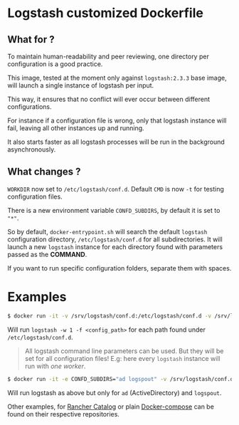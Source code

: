# Logstash customized Dockerfile

## What for ?

To maintain human-readability and peer reviewing, one directory per configuration
is a good practice.

This image, tested at the moment only against `logstash:2.3.3` base image, will launch a single
instance of logstash per input.

This way, it ensures that no conflict will ever occur between different configurations.

For instance if a configuration file is wrong, only that logstash instance will
fail, leaving all other instances up and running.

It also starts faster as all logstash processes will be run in the background asynchronously.

## What changes ?

`WORKDIR` now set to `/etc/logstash/conf.d`.
Default `CMD` is now `-t` for testing configuration files.

There is a new environment variable `CONFD_SUBDIRS`, by default it is set to `"*"`.

So by default, `docker-entrypoint.sh` will search the default `logstash` configuration directory,
`/etc/logstash/conf.d` for all subdirectories. It will launch a new `logstash` instance for each
directory found with parameters passed as the **COMMAND**.

If you want to run specific configuration folders, separate them with spaces.

# Examples

```sh
$ docker run -it -v /srv/logstash/conf.d:/etc/logstash/conf.d -v /srv/logstash/templates:/etc/logstash/templates oorabona/logstash -w 1
```

Will run `logstash -w 1 -f <config_path>` for each path found under `/etc/logstash/conf.d`.

> All logstash command line parameters can be used. But they will be set for all configuration files!
> E.g: here every `logstash` instance will run with *one worker*.

```sh
$ docker run -it -e CONFD_SUBDIRS="ad logspout" -v /srv/logstash/conf.d:/etc/logstash/conf.d -v /srv/logstash/templates:/etc/logstash/templates oorabona/logstash -w 1
```

Will run logstash as above but only for `ad` (ActiveDirectory) and `logspout`.

Other examples, for [Rancher Catalog](/oorabona/rancher-catalog) or plain [Docker-compose](/oorabona/docker-compose) can be found on their
respective repositories.
